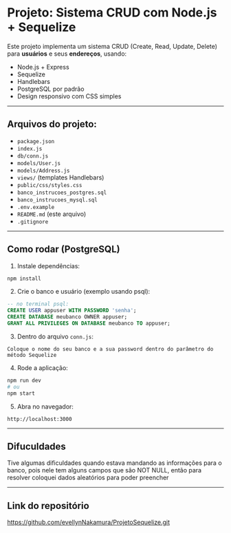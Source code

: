 # Projeto: Sistema CRUD com Node.js + Sequelize

Este projeto implementa um sistema CRUD (Create, Read, Update, Delete) para **usuários** e seus **endereços**, usando:

- Node.js + Express
- Sequelize
- Handlebars
- PostgreSQL por padrão 
- Design responsivo com CSS simples

---

## Arquivos do projeto:

- `package.json`
- `index.js`
- `db/conn.js`
- `models/User.js`
- `models/Address.js`
- `views/` (templates Handlebars)
- `public/css/styles.css`
- `banco_instrucoes_postgres.sql`
- `banco_instrucoes_mysql.sql`
- `.env.example`
- `README.md` (este arquivo)
- `.gitignore`

---

## Como rodar (PostgreSQL)

1. Instale dependências:
```bash
npm install
```

2. Crie o banco e usuário (exemplo usando psql):
```sql
-- no terminal psql:
CREATE USER appuser WITH PASSWORD 'senha';
CREATE DATABASE meubanco OWNER appuser;
GRANT ALL PRIVILEGES ON DATABASE meubanco TO appuser;
```

3. Dentro do arquivo `conn.js`:
```
Coloque o nome do seu banco e a sua password dentro do parâmetro do método Sequelize
```

4. Rode a aplicação:
```bash
npm run dev
# ou
npm start
```

5. Abra no navegador:
```
http://localhost:3000
```

---

## Difuculdades

Tive algumas dificuldades quando estava mandando as informações para o banco, pois nele tem alguns campos que são NOT NULL, então para resolver coloquei dados aleatórios para poder preencher

---

## Link do repositório
https://github.com/evellynNakamura/ProjetoSequelize.git
